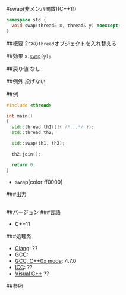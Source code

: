 #swap(非メンバ関数)(C++11)
```cpp
namespace std {
  void swap(thread& x, thread& y) noexcept;
}
```

##概要
2つの`thread`オブジェクトを入れ替える


##効果
`x.`[`swap`](./swap.md)`(y);`


##戻り値
なし


##例外
投げない


##例
```cpp
#include <thread>

int main()
{
  std::thread th1([]{ /*...*/ });
  std::thread th2;

  std::swap(th1, th2);

  th2.join();

  return 0;
}
```
* swap[color ff0000]


###出力
```
```

##バージョン
###言語
- C++11

###処理系
- [Clang](/implementation#clang.md): ??
- [GCC](/implementation#gcc.md): 
- [GCC, C++0x mode](/implementation#gcc.md): 4.7.0
- [ICC](/implementation#icc.md): ??
- [Visual C++](/implementation#visual_cpp.md) ??


##参照


